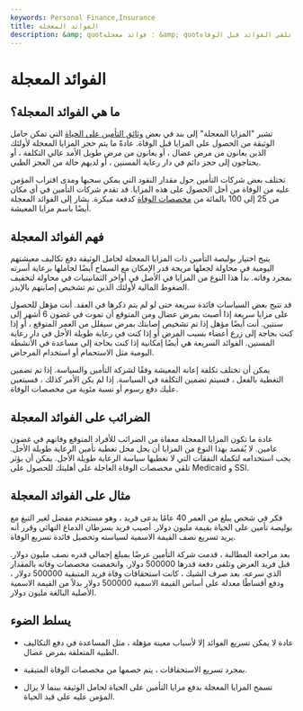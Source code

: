 ```yaml
---
keywords: Personal Finance,Insurance
title: الفوائد المعجلة
description: &amp; quot؛ فوائد معجلة &amp; quot؛ يشير إلى بند في بعض وثائق التأمين على الحياة التي تمكن حامل الوثيقة من تلقي الفوائد قبل الوفاة.
---
```


# الفوائد المعجلة
## ما هي الفوائد المعجلة؟

تشير "المزايا المعجلة" إلى بند في بعض [وثائق التأمين على الحياة](/lifeinsurance) التي تمكن حامل الوثيقة من الحصول على المزايا قبل الوفاة. عادةً ما يتم حجز المزايا المعجلة لأولئك الذين يعانون من مرض عضال ، أو يعانون من مرض طويل الأمد عالي التكلفة ، أو يحتاجون إلى حجز دائم في دار رعاية المسنين ، أو لديهم حالة من العجز الطبي.

تختلف بعض شركات التأمين حول مقدار النقود التي يمكن سحبها ومدى اقتراب المؤمن عليه من الوفاة من أجل الحصول على هذه المزايا. قد تقدم شركات التأمين في أي مكان من 25 إلى 100 بالمائة من [مخصصات الوفاة](/deathbenefit) كدفعة مبكرة. يشار إلى الفوائد المعجلة أيضًا باسم مزايا المعيشة.

## فهم الفوائد المعجلة

يتيح اختيار بوليصة التأمين ذات المزايا المعجلة لحامل الوثيقة دفع تكاليف معيشتهم اليومية في محاولة لجعلها مريحة قدر الإمكان مع السماح أيضًا لحاملها برعاية أسرته بمجرد وفاته. بدأ هذا النوع من المزايا في الأصل في أواخر الثمانينيات في محاولة لتخفيف الضغوط المالية لأولئك الذين تم تشخيص إصابتهم بالإيدز.

قد تتيح بعض السياسات فائدة سريعة حتى لو لم يتم ذكرها في العقد. أنت مؤهل للحصول على مزايا سريعة إذا أصبت بمرض عضال ومن المتوقع أن تموت في غضون 6 أشهر إلى سنتين. أنت أيضًا مؤهل إذا تم تشخيص إصابتك بمرض سيقلل من العمر المتوقع ، أو إذا كنت بحاجة إلى زرع أعضاء بسبب المرض أو إذا كنت في رعاية طويلة الأجل في دار رعاية المسنين. الفوائد السريعة هي أيضًا إمكانية إذا كنت بحاجة إلى مساعدة في الأنشطة اليومية مثل الاستحمام أو استخدام المرحاض.

يمكن أن تختلف تكلفة إعانة المعيشة وفقًا لشركة التأمين والسياسة. إذا تم تضمين التغطية بالفعل ، فسيتم تضمين التكلفة في السياسة. إذا لم يكن الأمر كذلك ، فسيتعين عليك دفع رسوم أو نسبة مئوية من مخصصات الوفاة.

## الضرائب على الفوائد المعجلة

عادة ما تكون المزايا المعجلة معفاة من الضرائب للأفراد المتوقع وفاتهم في غضون عامين. لا يُقصد بهذا النوع من المزايا أن يحل محل تغطية تأمين الرعاية طويلة الأجل. يجب استخدامه لتكملة النفقات التي لا تغطيها سياسة الرعاية طويلة الأجل. يمكن أن يؤثر تلقي مخصصات الوفاة العاجلة على أهليتك للحصول على Medicaid و SSI.

## مثال على الفوائد المعجلة

فكر في شخص يبلغ من العمر 40 عامًا يدعى فريد ، وهو مستخدم مفضل لغير التبغ مع بوليصة تأمين على الحياة بقيمة مليون دولار. أصيب فريد بسرطان الدماغ النهائي وقرر أنه يريد تسريع نصف القيمة الاسمية لسياسته وتحصيل فائدة تسريع الوفاة.

بعد مراجعة المطالبة ، قدمت شركة التأمين عرضًا بمبلغ إجمالي قدره نصف مليون دولار. قبل فريد العرض وتلقى دفعة قدرها 500000 دولار. وانخفضت مخصصات وفاته بالمقدار الذي سرعه. بعد صرف الشيك ، كانت استحقاقات وفاة فريد المتبقية 500000 دولار ، ودفع أقساطًا معدلة على أساس القيمة الاسمية 500000 دولار بدلاً من القيمة الاسمية الأصلية البالغة مليون دولار.

## يسلط الضوء

- عادة لا يمكن تسريع الفوائد إلا لأسباب معينة مؤهلة ، مثل المساعدة في دفع التكاليف الطبية المتعلقة بمرض عضال.

- بمجرد تسريع الاستحقاقات ، يتم خصمها من مخصصات الوفاة المتبقية.

- تسمح المزايا المعجلة بدفع مزايا التأمين على الحياة لحامل الوثيقة بينما لا يزال المؤمن عليه على قيد الحياة.

